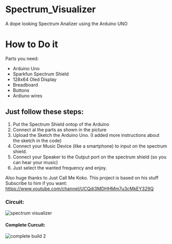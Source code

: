 # Spectrum_Visualizer
A dope looking Spectrum Analizer using the Arduino UNO
# How to Do it
Parts you need:
* Arduino Uno
* Sparkfun Spectrum Shield
* 128x64 Oled Display
* Breadboard
* Buttons
* Ardiuno wires

## Just follow these steps:
1. Put the Spectrum Shield ontop of the Arduino
2. Connect al the parts as shown in the picture
3. Upload the Sketch the Arduino Uno. (I added more instructions about the sketch in the code)
4. Connect your Music Device (like a smartphone) to input on the spectrum shield.
5. Connect your Speaker to the Output port on the spectrum shield (so you can hear your music)
6. Just select the wanted frequency and enjoy.

Also huge thanks to Just Call Me Koko. This project is based on his stuff
Subscribe to him if you want: https://www.youtube.com/channel/UCQdi3MDHHMm7u3cMkEY329Q

### Circuit:
![spectrum visualizer](https://user-images.githubusercontent.com/46902616/51494418-e2563800-1db8-11e9-8da7-0b7f9ca24033.PNG)

#### Complete Curcuit:
![complete build 2](https://user-images.githubusercontent.com/46902616/51494527-319c6880-1db9-11e9-9a52-4e962b5fdaa4.jpg)
